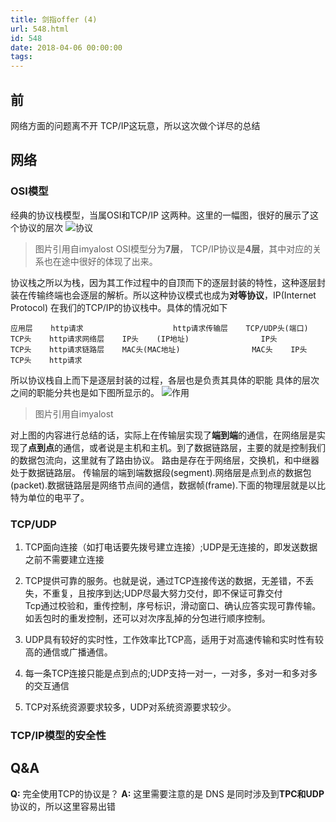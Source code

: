 ```yaml
---
title: 剑指offer (4)
url: 548.html
id: 548
date: 2018-04-06 00:00:00
tags:
---
```


[](https://www.diglp.xyz/2018/04/06/%E5%89%91%E6%8C%87offer_4/#%E5%89%8D "前")前
------------------------------------------------------------------------------

网络方面的问题离不开 TCP/IP这玩意，所以这次做个详尽的总结

[](https://www.diglp.xyz/2018/04/06/%E5%89%91%E6%8C%87offer_4/#%E7%BD%91%E7%BB%9C "网络")网络
-----------------------------------------------------------------------------------------

### [](https://www.diglp.xyz/2018/04/06/%E5%89%91%E6%8C%87offer_4/#OSI%E6%A8%A1%E5%9E%8B "OSI模型")OSI模型

经典的协议栈模型，当属OSI和TCP/IP 这两种。这里的一幅图，很好的展示了这个协议的层次 ![协议](https://images2015.cnblogs.com/blog/983980/201611/983980-20161121173924409-1128983178.png)

> 图片引用自imyalost OSI模型分为**7层**， TCP/IP协议是**4层**，其中对应的关系也在途中很好的体现了出来。

协议栈之所以为栈，因为其工作过程中的自顶而下的逐层封装的特性，这种逐层封装在传输终端也会逐层的解析。所以这种协议模式也成为**对等协议**，IP(Internet Protocol) 在我们的TCP/IP的协议栈中。具体的情况如下

    应用层    http请求                    http请求传输层    TCP/UDP头(端口)            TCP头    http请求网络层    IP头    (IP地址)                IP头        TCP头    http请求链路层    MAC头(MAC地址)                MAC头    IP头        TCP头    http请求

所以协议栈自上而下是逐层封装的过程，各层也是负责其具体的职能 具体的层次之间的职能分共也是如下图所显示的。 ![作用](https://images2015.cnblogs.com/blog/983980/201611/983980-20161122175036159-1060298763.png)

> 图片引用自imyalost

对上图的内容进行总结的话，实际上在传输层实现了**端到端**的通信，在网络层是实现了**点到点**的通信，或者说是主机和主机。到了数据链路层，主要的就是控制我们的数据包流向，这里就有了路由协议。 路由是存在于网络层，交换机，和中继器处于数据链路层。 传输层的端到端数据段(segment).网络层是点到点的数据包(packet).数据链路层是网络节点间的通信，数据帧(frame).下面的物理层就是以比特为单位的电平了。

### [](https://www.diglp.xyz/2018/04/06/%E5%89%91%E6%8C%87offer_4/#TCP-UDP "TCP/UDP")TCP/UDP

1.  TCP面向连接（如打电话要先拨号建立连接）;UDP是无连接的，即发送数据之前不需要建立连接
    
2.  TCP提供可靠的服务。也就是说，通过TCP连接传送的数据，无差错，不丢失，不重复，且按序到达;UDP尽最大努力交付，即不保证可靠交付  
    Tcp通过校验和，重传控制，序号标识，滑动窗口、确认应答实现可靠传输。如丢包时的重发控制，还可以对次序乱掉的分包进行顺序控制。
    
3.  UDP具有较好的实时性，工作效率比TCP高，适用于对高速传输和实时性有较高的通信或广播通信。
    
4.  每一条TCP连接只能是点到点的;UDP支持一对一，一对多，多对一和多对多的交互通信
    
5.  TCP对系统资源要求较多，UDP对系统资源要求较少。
    

### [](https://www.diglp.xyz/2018/04/06/%E5%89%91%E6%8C%87offer_4/#TCP-IP%E6%A8%A1%E5%9E%8B%E7%9A%84%E5%AE%89%E5%85%A8%E6%80%A7 "TCP/IP模型的安全性")TCP/IP模型的安全性

[](https://www.diglp.xyz/2018/04/06/%E5%89%91%E6%8C%87offer_4/#Q-amp-A "Q&A")Q&A
--------------------------------------------------------------------------------

**Q:** 完全使用TCP的协议是？ **A:** 这里需要注意的是 DNS 是同时涉及到**TPC和UDP**协议的，所以这里容易出错